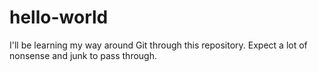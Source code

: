 # hello-world

I'll be learning my way around Git through this repository. 
Expect a lot of nonsense and junk to pass through.
